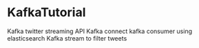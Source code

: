 # KafkaTutorial
Kafka twitter streaming API
Kafka connect
kafka consumer using elasticsearch
Kafka stream to filter tweets
